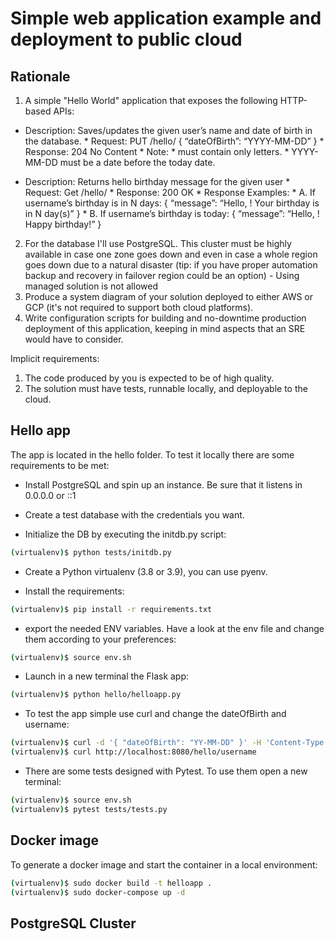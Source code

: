 # Simple web application example and deployment to public cloud

## Rationale

1. A simple "Hello World" application that exposes the following HTTP-based APIs:

* Description: Saves/updates the given user’s name and date of birth in the database.
        * Request: PUT /hello/<username> { “dateOfBirth”: “YYYY-MM-DD” }
        * Response: 204 No Content
        * Note:
                * <username> must contain only letters.
                * YYYY-MM-DD must be a date before the today date.

* Description: Returns hello birthday message for the given user
        * Request: Get /hello/<username>
        * Response: 200 OK
        * Response Examples:
                * A. If username’s birthday is in N days:
{ “message”: “Hello, <username>! Your birthday is in N day(s)”
}
                * B. If username’s birthday is today:
{ “message”: “Hello, <username>! Happy birthday!” }

2. For the database I'll use PostgreSQL. This cluster must be highly available
in case one zone goes down and even in case a whole region goes down due to a natural
disaster (tip: if you have proper automation backup and recovery in failover region could
be an option) - Using managed solution is not allowed
3. Produce a system diagram of your solution deployed to either AWS or GCP (it's not
required to support both cloud platforms).
4. Write configuration scripts for building and no-downtime production deployment of
this application, keeping in mind aspects that an SRE would have to consider.

Implicit requirements:
1. The code produced by you is expected to be of high quality.
2. The solution must have tests, runnable locally, and deployable to the cloud.


## Hello app

The app is located in the hello folder. To test it locally there are some requirements to be met:

* Install PostgreSQL and spin up an instance. Be sure that it listens in 0.0.0.0 or ::1

* Create a test database with the credentials you want.

* Initialize the DB by executing the initdb.py script: 

```bash
(virtualenv)$ python tests/initdb.py
```

* Create a Python virtualenv (3.8 or 3.9), you can use pyenv.

* Install the requirements:

```bash
(virtualenv)$ pip install -r requirements.txt
```

* export the needed ENV variables. Have a look at the env file and change them according to your preferences:

```bash
(virtualenv)$ source env.sh
```

* Launch in a new terminal the Flask app:

```bash
(virtualenv)$ python hello/helloapp.py
```

* To test the app simple use curl and change the dateOfBirth and username:

```bash
(virtualenv)$ curl -d '{ "dateOfBirth": "YY-MM-DD" }' -H 'Content-Type: application/json' -X PUT http://localhost:8080/hello/username
(virtualenv)$ curl http://localhost:8080/hello/username
```

* There are some tests designed with Pytest. To use them open a new terminal:

```bash
(virtualenv)$ source env.sh
(virtualenv)$ pytest tests/tests.py
```

## Docker image

To generate a docker image and start the container in a local environment:

```bash
(virtualenv)$ sudo docker build -t helloapp .
(virtualenv)$ sudo docker-compose up -d
```

## PostgreSQL Cluster